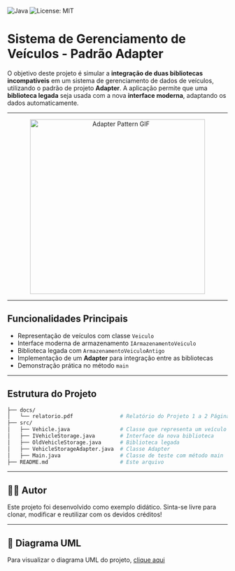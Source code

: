 ![Java](https://img.shields.io/badge/Java-ED8B00?style=for-the-badge&logo=java&logoColor=white)
![License: MIT](https://img.shields.io/badge/License-MIT-yellow.svg)

# Sistema de Gerenciamento de Veículos - Padrão Adapter

O objetivo deste projeto é simular a **integração de duas bibliotecas incompatíveis** em um sistema de gerenciamento de dados de veículos, utilizando o padrão de projeto **Adapter**. A aplicação permite que uma **biblioteca legada** seja usada com a nova **interface moderna**, adaptando os dados automaticamente.

---

<p align="center">
  <img src="https://media.giphy.com/media/XreQmk7ETCak0/giphy.gif" width="400" alt="Adapter Pattern GIF">
</p>

---

## Funcionalidades Principais

- Representação de veículos com classe `Veiculo`
- Interface moderna de armazenamento `IArmazenamentoVeiculo`
- Biblioteca legada com `ArmazenamentoVeiculoAntigo`
- Implementação de um **Adapter** para integração entre as bibliotecas
- Demonstração prática no método `main`

---

## Estrutura do Projeto

```bash
├── docs/
│   └── relatorio.pdf               # Relatório do Projeto 1 a 2 Páginas
├── src/
│   ├── Vehicle.java                # Classe que representa um veículo
│   ├── IVehicleStorage.java        # Interface da nova biblioteca
│   ├── OldVehicleStorage.java      # Biblioteca legada
│   ├── VehicleStorageAdapter.java  # Classe Adapter
│   ├── Main.java                   # Classe de teste com método main
├── README.md                       # Este arquivo

```

---

## 👨‍💻 Autor

Este projeto foi desenvolvido como exemplo didático.
Sinta-se livre para clonar, modificar e reutilizar com os devidos créditos!

---

## 📄 Diagrama UML
Para visualizar o diagrama UML do projeto, [clique aqui]()